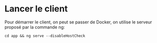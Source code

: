 # Lancer le client

Pour démarrer le client, on peut se passer de Docker, on utilise le serveur proposé par la commande ng:
```
cd app && ng serve --disableHostCheck
```